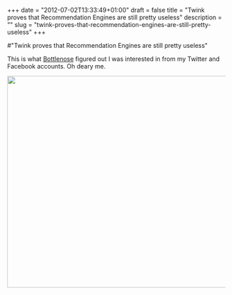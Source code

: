 +++
date = "2012-07-02T13:33:49+01:00"
draft = false
title = "Twink proves that Recommendation Engines are still pretty useless"
description = ""
slug = "twink-proves-that-recommendation-engines-are-still-pretty-useless"
+++

#"Twink proves that Recommendation Engines are still pretty useless"

This is what <a href="http://bottlenose.com">Bottlenose</a> figured out I was interested in from my Twitter and Facebook accounts. Oh deary me.

<a href="https://s3-eu-west-1.amazonaws.com/conoroneill.net/wp-content/uploads/2012/07/02-07-2012-13-29-47.png"><img class="alignnone size-full wp-image-778" title="02-07-2012 13-29-47" src="https://s3-eu-west-1.amazonaws.com/conoroneill.net/wp-content/uploads/2012/07/02-07-2012-13-29-47.png" alt="" width="558" height="489" /></a>